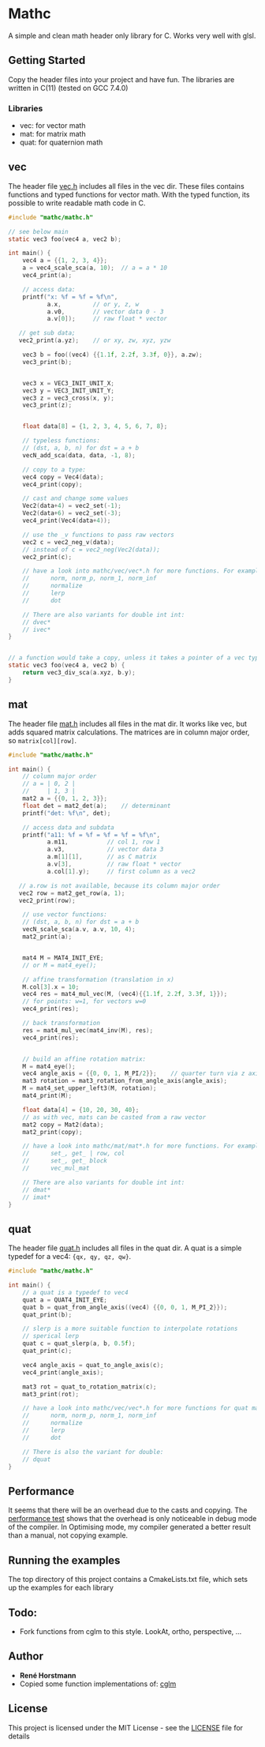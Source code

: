 # Mathc
A simple and clean math header only library for C.
Works very well with glsl.

## Getting Started
Copy the header files into your project and have fun.
The libraries are written in C(11) (tested on GCC 7.4.0)

### Libraries
* vec: for vector math
* mat: for matrix math
* quat: for quaternion math

## vec
The header file [vec.h](include/mathc/vec.h) includes all files in the vec dir.
These files contains functions and typed functions for vector math.
With the typed function, its possible to write readable math code in C.
```c
#include "mathc/mathc.h"

// see below main
static vec3 foo(vec4 a, vec2 b);

int main() {
    vec4 a = {{1, 2, 3, 4}};
    a = vec4_scale_sca(a, 10);  // a = a * 10
    vec4_print(a);

    // access data:
    printf("x: %f = %f = %f\n",
           a.x,         // or y, z, w
           a.v0,        // vector data 0 - 3
           a.v[0]);     // raw float * vector

   // get sub data;
   vec2_print(a.yz);    // or xy, zw, xyz, yzw

    vec3 b = foo((vec4) {{1.1f, 2.2f, 3.3f, 0}}, a.zw);
    vec3_print(b);


    vec3 x = VEC3_INIT_UNIT_X;
    vec3 y = VEC3_INIT_UNIT_Y;
    vec3 z = vec3_cross(x, y);
    vec3_print(z);


    float data[8] = {1, 2, 3, 4, 5, 6, 7, 8};

    // typeless functions:
    // (dst, a, b, n) for dst = a + b
    vecN_add_sca(data, data, -1, 8);

    // copy to a type:
    vec4 copy = Vec4(data);
    vec4_print(copy);

    // cast and change some values
    Vec2(data+4) = vec2_set(-1);
    Vec2(data+6) = vec2_set(-3);
    vec4_print(Vec4(data+4));

    // use the _v functions to pass raw vectors
    vec2 c = vec2_neg_v(data);
    // instead of c = vec2_neg(Vec2(data));
    vec2_print(c);

    // have a look into mathc/vec/vec*.h for more functions. For example:
    //      norm, norm_p, norm_1, norm_inf
    //      normalize
    //      lerp
    //      dot

    // There are also variants for double int int:
    // dvec*
    // ivec*
}


// a function would take a copy, unless it takes a pointer of a vec type
static vec3 foo(vec4 a, vec2 b) {
    return vec3_div_sca(a.xyz, b.y);
}
```

## mat
The header file [mat.h](include/mathc/mat.h) includes all files in the mat dir.
It works like vec, but adds squared matrix calculations.
The matrices are in column major order, so ```matrix[col][row]```.
```c
#include "mathc/mathc.h"

int main() {
    // column major order
    // a = | 0, 2 |
    //     | 1, 3 |
    mat2 a = {{0, 1, 2, 3}};
    float det = mat2_det(a);    // determinant
    printf("det: %f\n", det);

    // access data and subdata
    printf("a11: %f = %f = %f = %f = %f\n",
           a.m11,           // col 1, row 1
           a.v3,            // vector data 3
           a.m[1][1],       // as C matrix
           a.v[3],          // raw float * vector
           a.col[1].y);     // first column as a vec2

   // a.row is not available, because its column major order
   vec2 row = mat2_get_row(a, 1);
   vec2_print(row);

    // use vector functions:
    // (dst, a, b, n) for dst = a + b
    vecN_scale_sca(a.v, a.v, 10, 4);
    mat2_print(a);


    mat4 M = MAT4_INIT_EYE;
    // or M = mat4_eye();

    // affine transformation (translation in x)
    M.col[3].x = 10;
    vec4 res = mat4_mul_vec(M, (vec4){{1.1f, 2.2f, 3.3f, 1}});
    // for points: w=1, for vectors w=0
    vec4_print(res);

    // back transformation
    res = mat4_mul_vec(mat4_inv(M), res);
    vec4_print(res);


    // build an affine rotation matrix:
    M = mat4_eye();
    vec4 angle_axis = {{0, 0, 1, M_PI/2}};    // quarter turn via z axis
    mat3 rotation = mat3_rotation_from_angle_axis(angle_axis);
    M = mat4_set_upper_left3(M, rotation);
    mat4_print(M);

    float data[4] = {10, 20, 30, 40};
    // as with vec, mats can be casted from a raw vector
    mat2 copy = Mat2(data);
    mat2_print(copy);

    // have a look into mathc/mat/mat*.h for more functions. For example:
    //      set_, get_ | row, col
    //      set_, get_ block
    //      vec_mul_mat

    // There are also variants for double int int:
    // dmat*
    // imat*
}
```

## quat
The header file [quat.h](include/mathc/quat.h) includes all files in the quat dir.
A quat is a simple typedef for a vec4: ```{qx, qy, qz, qw}```.
```c
#include "mathc/mathc.h"

int main() {
    // a quat is a typedef to vec4
    quat a = QUAT4_INIT_EYE;
    quat b = quat_from_angle_axis((vec4) {{0, 0, 1, M_PI_2}});
    quat_print(b);

    // slerp is a more suitable function to interpolate rotations
    // sperical lerp
    quat c = quat_slerp(a, b, 0.5f);
    quat_print(c);

    vec4 angle_axis = quat_to_angle_axis(c);
    vec4_print(angle_axis);

    mat3 rot = quat_to_rotation_matrix(c);
    mat3_print(rot);

    // have a look into mathc/vec/vec*.h for more functions for quat math. For example:
    //      norm, norm_p, norm_1, norm_inf
    //      normalize
    //      lerp
    //      dot

    // There is also the variant for double:
    // dquat
}
```

## Performance
It seems that there will be an overhead due to the casts and copying. 
The [performance test](examples/performance_test_lib.c) shows that the overhead is only noticeable in debug mode of the compiler.
In Optimising mode, my compiler generated a better result than a manual, not copying example.

## Running the examples
The top directory of this project contains a CmakeLists.txt file, which sets up the examples for each library

## Todo:
- Fork functions from cglm to this style. LookAt, ortho, perspective, ...

## Author

* **René Horstmann**
* Copied some function implementations of: [cglm](https://github.com/recp/cglm)

## License

This project is licensed under the MIT License - see the [LICENSE](LICENSE) file for details
